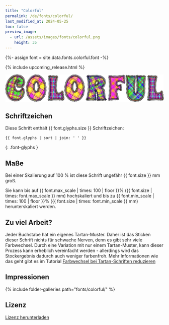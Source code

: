 ```yaml
---
title: "Colorful"
permalink: /de/fonts/colorful/
last_modified_at: 2024-05-25
toc: false
preview_image:
  - url: /assets/images/fonts/colorful.png
    height: 35
---
```

{%- assign font = site.data.fonts.colorful.font -%}

{% include upcoming_release.html %} 

![colorful](/assets/images/fonts/colorful.png)


## Schriftzeichen

Diese Schrift enthält  {{ font.glyphs.size }} Schriftzeichen:

```
{{ font.glyphs | sort | join: ' ' }}
```
{: .font-glyphs }


## Maße

Bei einer Skalierung auf 100 % ist diese Schrift ungefähr {{ font.size }} mm groß.

Sie kann bis auf {{ font.max_scale | times: 100 | floor }}% ({{ font.size | times: font.max_scale }} mm) hochskaliert 
und bis zu {{ font.min_scale | times: 100 | floor }}% ({{ font.size | times: font.min_scale }} mm) herunterskaliert werden.


## Zu viel Arbeit?

Jeder Buchstabe hat ein eigenes Tartan-Muster. Daher ist das Sticken dieser Schrift nichts für schwache Nerven, denn es gibt sehr viele Farbwechsel. Durch eine Variation mit nur einem Tartan-Muster, kann dieser Prozess kann erheblich vereinfacht werden - allerdings wird das Stockergebnis dadurch auch weniger farbenfroh. Mehr Informationen wie das geht gibt es im Tutorial [Farbwechsel bei Tartan-Schriften reduzieren](https://inkstitch.org/de/tutorials/make_tartan_font_easier/)


## Impressionen

{% include folder-galleries path="fonts/colorful/" %}


## Lizenz

[Lizenz herunterladen](https://github.com/inkstitch/inkstitch/tree/main/fonts/colorful/LICENSE)

